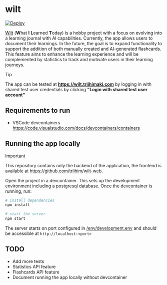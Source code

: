 # wilt

[![Deploy](https://github.com/triihim/wilt-backend/actions/workflows/deploy.yml/badge.svg)](https://github.com/triihim/wilt-backend/actions/workflows/deploy.yml)

[Wilt](https://wilt.triihimaki.com) (**W**hat **I** **L**earned **T**oday) is a hobby project with a focus on evolving into a learning journal with AI capabilities. Currently, the app allows users to document their learnings. In the future, the goal is to expand functionality to support the addition of both manually created and AI-generated flashcards. This feature aims to enhance the learning experience and will be complemented by statistics to track and motivate users in their learning journeys.

> [!TIP]
> The app can be tested at **https://wilt.triihimaki.com** by logging in with shared test user credentials by clicking **"Login with shared test user account"**

## Requirements to run

- VSCode devcontainers https://code.visualstudio.com/docs/devcontainers/containers

## Running the app locally

> [!IMPORTANT]
> This repository contains only the backend of the application, the frontend is available at https://github.com/triihim/wilt-web.

Open the project in a devcontainer. This sets up the development environment including a postgresql database. Once the devcontainer is running, run:

```bash
# install dependencies
npm install

# start the server
npm start
```

The server starts on port configured in [/env/development.env](/env/development.env) and should be accessible at `http://localhost:<port>`

## TODO

- Add more tests
- Statistics API feature
- Flashcards API feature
- Document running the app locally without devcontainer

